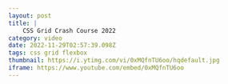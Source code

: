 ```yaml
---
layout: post
title: |
    CSS Grid Crash Course 2022
category: video
date: 2022-11-29T02:57:39.098Z
tags: css grid flexbox
thumbnail: https://i.ytimg.com/vi/0xMQfnTU6oo/hqdefault.jpg
iframe: https://www.youtube.com/embed/0xMQfnTU6oo
---
```

